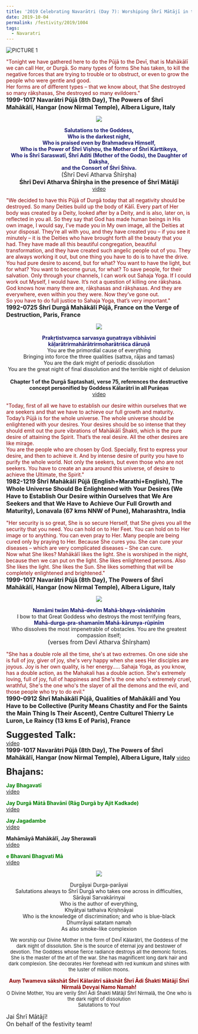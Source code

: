 ```yaml
---
title: '2019 Celebrating Navarātri (Day 7): Worshiping Śhrī Mātājī in the form of Śhrī Kālarātrī'
date: 2019-10-04
permalink: /festivity/2019/1004
tags:
  - Navaratri
---
```


![PICTURE 1](/images/image1.png)

<p>
<font color="DarkRed">"Tonight we have gathered here to do the Pūjā to the Devī, that is Mahākālī we can call Her, or Durgā. So many types of forms She has taken, to kill the negative forces that are trying to trouble or to obstruct, or even to grow the people who were gentle and good.<br>
Her forms are of different types – that we know about, that She destroyed so many rākṣhasas, She destroyed so many evildoers."</font><br>
<font size="+0"><b>1999-1017 Navarātri Pūjā (8th Day), The Powers of Śhrī Mahākālī, Hangar (now Nirmal Temple), Albera Ligure, Italy</b></font>
</p>

<div style="text-align: center"><img src="/images/image193.png" /></div>

<p style="text-align:center;">
<font color="MidNightBlue"><b>Salutations to the Goddess,<br>
Who is the darkest night,<br>
Who is praised even by Brahmadeva Himself,<br>
Who is the Power of Śhrī Viṣhṇu, the Mother of Śhrī Kārttikeya,<br>
Who is Śhrī Saraswatī, Śhrī Aditi (Mother of the Gods), the Daughter of Dakṣha,<br>
and the Consort of Śhrī Śhiva.</b></font><br>  
<font size="+0">(Śhrī Devī Atharva Śhīrṣha)<br>
<b>Śhrī Devī Atharva Śhīrṣha in the presence of Śhrī Mātājī</b></font><br>
<a href="http://www.youtube.com/embed/_bURbs5FExs?hl=en&fs=">video</a>
</p>

<p>
<font color="DarkRed">"We decided to have this Pūjā of Durgā today that all negativity should be destroyed. So many Deities build up the body of Kālī. Every part of Her body was created by a Deity, looked after by a Deity, and is also, later on, is reflected in you all. So they say that God has made human beings in His own image, I would say, I’ve made you in My own image, all the Deities at your disposal. They’re all with you, and they have created you – if you see it minutely – it is the Deities who have brought forth all the beauty that you had. They have made all this beautiful congregation, beautiful transformation, and they have created such angelic people out of you. They are always working it out, but one thing you have to do is to have the drive. You had pure desire to ascend, but for what? You want to have the light, but for what? You want to become gurus, for what? To save people, for their salvation. Only through your channels, I can work out Sahaja Yoga. If I could work out Myself, I would have. It’s not a question of killing one rākṣhasa. God knows how many there are, rākṣhasas and rākṣhasas. And they are everywhere, even within you they were. Now they’ve gone out.<br>
So you have to do full justice to Sahaja Yoga, that’s very important."</font><br>
<font size="+0"><b>1992-0725 Śhrī Durgā Mahākālī Pūjā, France on the Verge of Destruction, Paris, France</b></font>
</p>

<div style="text-align: center"><img src="/images/image194.png" /></div>

<p style="text-align:center;">
<font color="MidNightBlue"><b>Prakṛtistvaṃca sarvasya guṇatraya vibhāvinī<br>
kāḷarātrirmahārātrirmoharātriśca dāruṇā</b></font><br>
You are the primordial cause of everything<br>
Bringing into force the three qualities (sattva, rājas and tamas)<br>
You are the dark might of periodic dissolution<br>
You are the great night of final dissolution and the terrible night of delusion<br>
<br>
<b>Chapter 1 of the Durgā Saptashati, verse 75, references the destructive concept personified by Goddess Kālarātrī in all Purāṇas</b><br>
<a href="https://www.youtube.com/watch?v=L1wSDCxZKS0&index=15&list=PLC8554007A2C98EA0">video</a>
</p>

<p>
<font color="DarkRed">"Today, first of all we have to establish our desire within ourselves that we are seekers and that we have to achieve our full growth and maturity. Today’s Pūjā is for the whole universe. The whole universe should be enlightened with your desires. Your desires should be so intense that they should emit out the pure vibrations of Mahākālī Śhakti, which is the pure desire of attaining the Spirit. That’s the real desire. All the other desires are like mirage.<br>
You are the people who are chosen by God. Specially, first to express your desire, and then to achieve it. And by intense desire of purity you have to purify the whole world. Not only the seekers, but even those who are not seekers. You have to create an aura around this universe, of desire to achieve the Ultimate, the Spirit."</font><br>
<font size="+0"><b>1982-1219 Śhrī Mahākālī Pūjā (English+Marathi+English), The Whole Universe Should Be Enlightened with Your Desires (We Have to Establish Our Desire within Ourselves that We Are Seekers and that We Have to Achieve Our Full Growth and Maturity), Lonavala (67 kms NNW of Pune), Maharashtra, India</b></font>
</p>

<p>
<font color="DarkRed">"Her security is so great, She is so secure Herself, that She gives you all the security that you need. You can hold on to Her Feet. You can hold on to Her image or to anything. You can even pray to Her. Many people are being cured only by praying to Her. Because She cures you. She can cure your diseases – which are very complicated diseases – She can cure.<br>
Now what She likes? Mahākālī likes the light. She is worshiped in the night, because then we can put on the light. She likes enlightened persons. Also She likes the light. She likes the Sun. She likes something that will be completely enlightened and brightened."</font><br>
<font size="+0"><b>1999-1017 Navarātri Pūjā (8th Day), The Powers of Śhrī Mahākālī, Hangar (now Nirmal Temple), Albera Ligure, Italy</b></font>
</p>

<div style="text-align: center"><img src="/images/image195.png" /></div>

<p style="text-align:center;">
<font color="MidNightBlue"><b>Namāmi twām Mahā-devīm Mahā-bhaya-vināshinīm</b></font><br>
I bow to that Great Goddess who destroys the most terrifying fears,<br>
<font color="MidNightBlue"><b>Mahā-durga-pra-shamanīm Mahā-kārunya-rūpinīm</b></font><br>
Who dissolves the most impenetrable of obstacles. You are the greatest compassion itself;<br>
<font size="+0">(verses from Devī Atharva Śhīrṣham)</font>
</p>

<p>
<font color="DarkRed">"She has a double role all the time, she's at two extremes. On one side she is full of joy, giver of joy, she's very happy when she sees Her disciples are joyous. Joy is her own quality, is her energy.....
Sahaja Yoga, as you know, has a double action, as the Mahakali has a double action. She's extremely loving, full of joy, full of happiness and She's the one who's extremely cruel, wrathful, She's the one who's the slayer of all the demons and the evil, and those people who try to do evil."</font><br>
<font size="+0"><b>1990-0912 Śhrī Mahākālī Pūjā, Qualities of Mahākālī and You Have to be Collective (Purity Means Chastity and For the Saints the Main Thing Is Their Ascent), Centre Culturel Thierry Le Luron, Le Raincy (13 kms E of Paris), France</b></font>
</p>

<font size="+2"><b>Suggested Talk:</b></font> <br><a href=""> video</a><br>
<font size="+0"><b>1999-1017 Navarātri Pūjā (8th Day), The Powers of Śhrī Mahākālī, Hangar (now Nirmal Temple), Albera Ligure, Italy</b></font>
<a href="https://www.youtube.com/watch?v=Ck0mMuTD0cY"> video</a>

<font size="+2"><b>Bhajans:</b></font>

<p>
<font color="green"><b>Jay Bhagavatī</b></font><br>
<a href="https://www.youtube.com/watch?v=ecnk5GEJzS8"> video</a><br>
</p>

<p>
<font color="green"><b>Jay Durgā Mātā Bhavānī (Rāg Durgā by Ajit Kadkade)</b></font><br>
<a href="https://www.youtube.com/watch?v=HgN42YkSHkY">video</a>
</p>

<p>
<font color="green"><b>Jay Jagadambe</b></font><br>
<a href="https://www.youtube.com/watch?v=Mb2BG7DbhwY">video</a>
</p>
 
<p>
<font color=""><b>Mahāmāyā Mahākālī, Jay Sherawali</b></font><br>
<a href="https://www.youtube.com/watch?v=RtV1vuDJDnM">video</a> 
</p>
<p>
<font color="green"><b>e Bhavani Bhagvati Mā</b></font><br>
<a href="https://www.youtube.com/watch?v=lA1ePxfg-Sc">video</a> 
</p>

<div style="text-align: center"><img src="/images/image196.png" /></div>

<p style="text-align:center;">
Durgāyai Durga-parāyai<br>
Salutations always to Śhrī Durgā who takes one across in difficulties,<br>
Sārāyai Sarvakārinyai<br>
Who is the author of everything,<br>
Khyātyai tathaiva Kṛiṣhṇāyai<br>
Who is the knowledge of discrimination; and who is blue-black<br>
Dhumrāyai satatam namaḥ<br>
As also smoke-like complexion<br>
</p>

<p style="text-align:center;">
<font size="-1">We worship our Divine Mother in the form of Devī̄ Kālarātrī, the Goddess of the dark night of dissolution. She is the source of eternal joy and bestower of devotion. The Goddess whose fierce radiance destroys all the demonic forces. She is the master of the art of the war. She has magnificent long dark hair and dark complexion. She decorates Her forehead with red kumkum and shines with the luster of million moons.</font>
</p>

<p style="text-align:center;">
<font color="DarkRed"><b>Auṃ Twameva sākshāt Śhrī Kālarātrī sākshāt Śhrī Ādi Śhakti Mātājī Śhrī Nirmalā Devyai Namo Namah!</b></font><br>
<font size="-1">O Divine Mother, You are verily Śhrī Ādi Śhakti Mātājī Śhrī Nirmalā, the One who is the dark night of dissolution<br>
Salutations to You!</font><br>
</p>

<p>
<font size="+0">Jai Śhrī Mātājī!<br>
On behalf of the festivity team!</font>
</p>